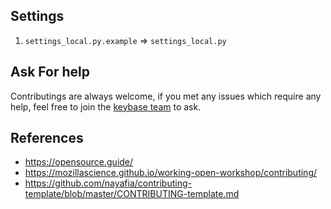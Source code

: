 
## Settings

1. `settings_local.py.example` => `settings_local.py`


## Ask For help
Contributings are always welcome, 
if you met any issues which require any help, 
feel free to join the [keybase team](https://keybase.io/team/pypure.public) to ask.


## References

- https://opensource.guide/
- https://mozillascience.github.io/working-open-workshop/contributing/
- https://github.com/nayafia/contributing-template/blob/master/CONTRIBUTING-template.md